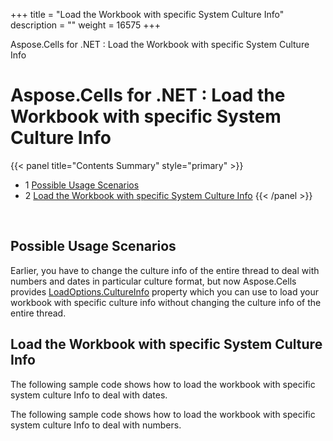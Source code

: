 +++
title = "Load the Workbook with specific System Culture Info" 
description = "" 
weight = 16575 
+++

Aspose.Cells for .NET : Load the Workbook with specific System Culture Info  

# Aspose.Cells for .NET : Load the Workbook with specific System Culture Info


{{< panel title="Contents Summary" style="primary" >}}
*   1 [Possible Usage Scenarios](#LoadtheWorkbookwithspecificSystemCultureInfo-PossibleUsageScenarios)
*   2 [Load the Workbook with specific System Culture Info](#LoadtheWorkbookwithspecificSystemCultureInfo-LoadtheWorkbookwithspecificSystemCultureInfo)
{{< /panel >}}
 

 

## Possible Usage Scenarios

Earlier, you have to change the culture info of the entire thread to deal with numbers and dates in particular culture format, but now Aspose.Cells provides [LoadOptions.CultureInfo](https://apireference.aspose.com/net/cells/aspose.cells/loadoptions/properties/cultureinfo) property which you can use to load your workbook with specific culture info without changing the culture info of the entire thread.

## Load the Workbook with specific System Culture Info

The following sample code shows how to load the workbook with specific system culture Info to deal with dates.

  
The following sample code shows how to load the workbook with specific system culture Info to deal with numbers.


